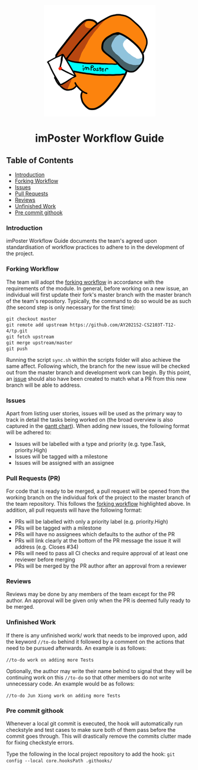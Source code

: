 <p align="center">
  <img src="images/imPoster.png" width="300px" />
  <h1 align="center">imPoster Workflow Guide</h1>
</p>

## Table of Contents

- [Introduction](#introduction)
- [Forking Workflow](#forking-workflow)
- [Issues](#issues)
- [Pull Requests](#pull-requests-pr)
- [Reviews](#reviews)
- [Unfinished Work](#unfinished-work)
- [Pre commit githook](#pre-commit-githook)

### Introduction

imPoster Workflow Guide documents the team's agreed upon standardisation of
workflow practices to adhere to in the development of the project.

### Forking Workflow

The team will adopt the
[forking workflow](https://nus-cs2103-ay2021s2.github.io/website/schedule/week7/topics.html#w7-7-project-mgt-workflows)
in accordance with the requirements of the module. In general, before working on
a new issue, an individual will first update their fork's master branch with the
master branch of the team's repository. Typically, the command to do so would be
as such (the second step is only necessary for the first time):

```
git checkout master
git remote add upstream https://github.com/AY2021S2-CS2103T-T12-4/tp.git
git fetch upstream
git merge upstream/master
git push
```

Running the script `sync.sh` within the scripts folder will also achieve the
same affect. Following which, the branch for the new issue will be checked out
from the master branch and development work can begin. By this point, an
[issue](#issues) should also have been created to match what a PR from this new
branch will be able to address.

### Issues

Apart from listing user stories, issues will be used as the primary way to track
in detail the tasks being worked on (the broad overview is also captured in the
[gantt chart](https://docs.google.com/spreadsheets/d/10HzmFh2pCHIu-8VpJSCRy0jzpVehnYpm/edit#gid=577662797)).
When adding new issues, the following format will be adhered to:

- Issues will be labelled with a type and priority (e.g. type.Task,
  priority.High)
- Issues will be tagged with a milestone
- Issues will be assigned with an assignee

### Pull Requests (PR)

For code that is ready to be merged, a pull request will be opened from the
working branch on the individual fork of the project to the master branch of the
team repository. This follows the [forking workflow](#forking-workflow)
highlighted above. In addition, all pull requests will have the following
format:

- PRs will be labelled with only a priority label (e.g. priority.High)
- PRs will be tagged with a milestone
- PRs will have no assignees which defaults to the author of the PR
- PRs will link clearly at the bottom of the PR message the issue it will
  address (e.g. Closes #34)
- PRs will need to pass all CI checks and require approval of at least one
  reviewer before merging
- PRs will be merged by the PR author after an approval from a reviewer

### Reviews

Reviews may be done by any members of the team except for the PR author. An
approval will be given only when the PR is deemed fully ready to be merged.

### Unfinished Work

If there is any unfinished work/ work that needs to be improved upon, add the keyword `//to-do` behind it followed by a comment on the actions that need to be pursued afterwards. An example is as follows:

```//to-do work on adding more Tests```

Optionally, the author may write their name behind to signal that they will be continuing work on this `//to-do` so that other members do not write unnecessary code. An example would be as follows:

```//to-do Jun Xiong work on adding more Tests```

### Pre commit githook

Whenever a local git commit is executed, the hook will automatically run checkstyle and test cases to make sure both of them pass before the commit goes through. This will drastically remove the commits clutter made for fixing checkstyle errors.

Type the following in the local project repository to add the hook: 
`git config --local core.hooksPath .githooks/`